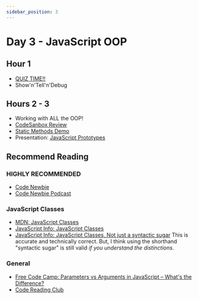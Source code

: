 ```yaml
---
sidebar_position: 3
---
```


# Day 3 - JavaScript OOP

## Hour 1

* [QUIZ TIME!!](./QUIZ.md)
* Show'n'Tell'n'Debug

## Hours 2 - 3

* Working with ALL the OOP!
* [CodeSanbox Review](https://codesandbox.io/s/admiring-matan-23yc8v?file=/src/index.mjs)
* [Static Methods Demo](https://codesandbox.io/s/eager-lucy-hdskj7?file=/src/index.mjs)
* Presentation: [JavaScript Prototypes](https://docs.google.com/presentation/d/1o_7-TJMjTDkLj7awAkdyP7hThlV-rgay_d_TJi_oMz0/edit?usp=sharing)

## Recommend Reading

### HIGHLY RECOMMENDED

* [Code Newbie](https://www.codenewbie.org/)
* [Code Newbie Podcast](https://www.codenewbie.org/podcast)

### JavaScript Classes

* [MDN: JavaScript Classes](https://developer.mozilla.org/en-US/docs/Web/JavaScript/Reference/Classes)
* [JavaScript Info: JavaScript Classes](https://javascript.info/class)
* [JavaScript Info: JavaScript Classes, Not just a syntactic sugar](https://javascript.info/class#not-just-a-syntactic-sugar)  This is accurate and technically correct. But, I think using the shorthand "syntactic sugar" is still valid _if you understand the distinctions_.

### General

* [Free Code Camp: Parameters vs Arguments in JavaScript – What's the Difference?](https://www.freecodecamp.org/news/what-is-the-difference-between-parameters-and-arguments-in-javascript/)
* [Code Reading Club](https://www.felienne.com/archives/6472)